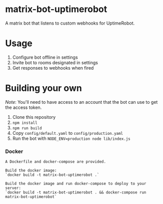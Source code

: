 # matrix-bot-uptimerobot

A matrix bot that listens to custom webhooks for UptimeRobot.

# Usage

1. Configure bot offline in settings
2. Invite bot to rooms designated in settings
3. Get responses to webhooks when fired

# Building your own

*Note*: You'll need to have access to an account that the bot can use to get the access token.

1. Clone this repository
2. `npm install`
3. `npm run build`
4. Copy `config/default.yaml` to `config/production.yaml`
5. Run the bot with `NODE_ENV=production node lib/index.js`

### Docker

```
A Dockerfile and docker-compose are provided.

Build the docker image:
`docker build -t matrix-bot-uptimerobot .`

Build the docker image and run docker-compose to deploy to your server:
`docker build -t matrix-bot-uptimerobot . && docker-compose run matrix-bot-uptimerobot`
```
